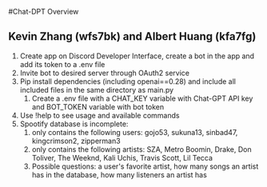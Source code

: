 #Chat-DPT Overview

## Kevin Zhang (wfs7bk) and Albert Huang (kfa7fg)

1. Create app on Discord Developer Interface, create a bot in the app and add its token to a .env file
2. Invite bot to desired server through OAuth2 service
3. Pip install dependencies (including openai==0.28) and include all included files in the same directory as main.py
    1. Create a .env file with a CHAT_KEY variable with Chat-GPT API key and BOT_TOKEN variable with bot token
5. Use !help to see usage and available commands
6. Spootify database is incomplete:
    1. only contains the following users: gojo53, sukuna13, sinbad47, kingcrimson2, zipperman3
    2. only contains the following artists: SZA, Metro Boomin, Drake, Don Toliver, The Weeknd, Kali Uchis, Travis Scott, Lil Tecca
    3. Possible questions: a user's favorite artist, how many songs an artist has in the database, how many listeners an artist has
